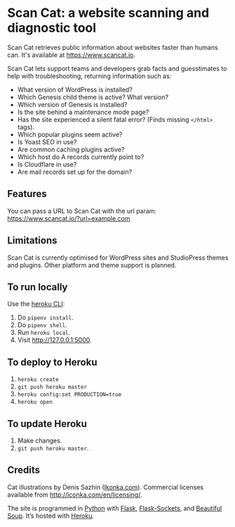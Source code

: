 # Scan Cat: a website scanning and diagnostic tool

Scan Cat retrieves public information about websites faster than humans can. It's available at https://www.scancat.io.

Scan Cat lets support teams and developers grab facts and guesstimates to help with troubleshooting, returning information such as:

- What version of WordPress is installed?
- Which Genesis child theme is active? What version?
- Which version of Genesis is installed?
- Is the site behind a maintenance mode page?
- Has the site experienced a silent fatal error? (Finds missing `</html>` tags).
- Which popular plugins seem active?
- Is Yoast SEO in use?
- Are common caching plugins active?
- Which host do A records currently point to?
- Is Cloudflare in use?
- Are mail records set up for the domain?

## Features
You can pass a URL to Scan Cat with the url param:
https://www.scancat.io/?url=example.com

## Limitations
Scan Cat is currently optimised for WordPress sites and StudioPress themes and plugins. Other platform and theme support is planned.

## To run locally
Use the [heroku CLI](https://devcenter.heroku.com/articles/heroku-cli):

1. Do `pipenv install`.
2. Do `pipenv shell`.
3. Run `heroku local`.
4. Visit http://127.0.0.1:5000.


## To deploy to Heroku
1. `heroku create`
2. `git push heroku master`
3. `heroku config:set PRODUCTION=true`
4. `heroku open`

## To update Heroku
1. Make changes.
2. `git push heroku master`.

## Credits
Cat illustrations by Denis Sazhin ([Ikonka.com](http://iconka.com/en/)).
Commercial licenses available from http://iconka.com/en/licensing/.

The site is programmed in <a href="https://www.python.org/">Python</a> with <a href="http://flask.pocoo.org/">Flask</a>, <a href="https://github.com/kennethreitz/flask-sockets">Flask-Sockets</a>, and <a href="https://www.crummy.com/software/BeautifulSoup/">Beautiful Soup</a>. It’s hosted with <a href="https://www.heroku.com/">Heroku</a>.
